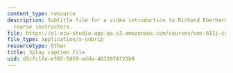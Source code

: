 ```yaml
---
content_type: resource
description: Subtitle file for a video introduction to Richard Eberhardt, one of the
  course instructors.
file: https://ol-ocw-studio-app-qa.s3.amazonaws.com/courses/cms-611j-creating-video-games-fall-2014/d5cfc1feef855059adda4832074f23b9_HpACiptk990.vtt
file_type: application/x-subrip
resourcetype: Other
title: 3play caption file
uid: d5cfc1fe-ef85-5059-adda-4832074f23b9
---
```

